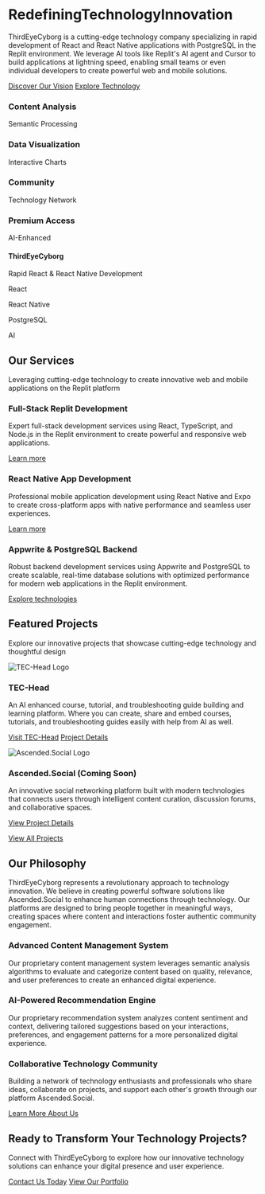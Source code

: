 # RedefiningTechnologyInnovation

ThirdEyeCyborg is a cutting-edge technology company specializing in rapid development of React and React Native applications with PostgreSQL in the Replit environment. We leverage AI tools like Replit's AI agent and Cursor to build applications at lightning speed, enabling small teams or even individual developers to create powerful web and mobile solutions.

[Discover Our Vision](https://thirdeyecyborg.com/about) [Explore Technology](https://thirdeyecyborg.com/technologies)

### Content Analysis

Semantic Processing

### Data Visualization

Interactive Charts

### Community

Technology Network

### Premium Access

AI-Enhanced

#### ThirdEyeCyborg

Rapid React & React Native Development

React

React Native

PostgreSQL

AI

## Our Services

Leveraging cutting-edge technology to create innovative web and mobile applications on the Replit platform

### Full-Stack Replit Development

Expert full-stack development services using React, TypeScript, and Node.js in the Replit environment to create powerful and responsive web applications.

[Learn more](https://thirdeyecyborg.com/technologies)

### React Native App Development

Professional mobile application development using React Native and Expo to create cross-platform apps with native performance and seamless user experiences.

[Learn more](https://thirdeyecyborg.com/technologies)

### Appwrite & PostgreSQL Backend

Robust backend development services using Appwrite and PostgreSQL to create scalable, real-time database solutions with optimized performance for modern web applications in the Replit environment.

[Explore technologies](https://thirdeyecyborg.com/technologies)

## Featured Projects

Explore our innovative projects that showcase cutting-edge technology and thoughtful design

![TEC-Head Logo](https://thirdeyecyborg.com/assets/tec-head-logo-KOuI-Uv6.png)

### TEC-Head

An AI enhanced course, tutorial, and troubleshooting guide building and learning platform. Where you can create, share and embed courses, tutorials, and troubleshooting guides easily with help from AI as well.

[Visit TEC-Head](https://techead.thirdeyecyborg.com/) [Project Details](https://thirdeyecyborg.com/projects)

![Ascended.Social Logo](https://thirdeyecyborg.com/assets/ascended-social-logo-C0v_d8c2.png)

### Ascended.Social (Coming Soon)

An innovative social networking platform built with modern technologies that connects users through intelligent content curation, discussion forums, and collaborative spaces.

[View Project Details](https://thirdeyecyborg.com/projects)

[View All Projects](https://thirdeyecyborg.com/projects)

## Our Philosophy

ThirdEyeCyborg represents a revolutionary approach to technology innovation. We believe in creating powerful software solutions like Ascended.Social to enhance human connections through technology. Our platforms are designed to bring people together in meaningful ways, creating spaces where content and interactions foster authentic community engagement.

### Advanced Content Management System

Our proprietary content management system leverages semantic analysis algorithms to evaluate and categorize content based on quality, relevance, and user preferences to create an enhanced digital experience.

### AI-Powered Recommendation Engine

Our proprietary recommendation system analyzes content sentiment and context, delivering tailored suggestions based on your interactions, preferences, and engagement patterns for a more personalized digital experience.

### Collaborative Technology Community

Building a network of technology enthusiasts and professionals who share ideas, collaborate on projects, and support each other's growth through our platform Ascended.Social.

[Learn More About Us](https://thirdeyecyborg.com/about)

## Ready to Transform Your Technology Projects?

Connect with ThirdEyeCyborg to explore how our innovative technology solutions can enhance your digital presence and user experience.

[Contact Us Today](https://thirdeyecyborg.com/contact) [View Our Portfolio](https://thirdeyecyborg.com/projects)